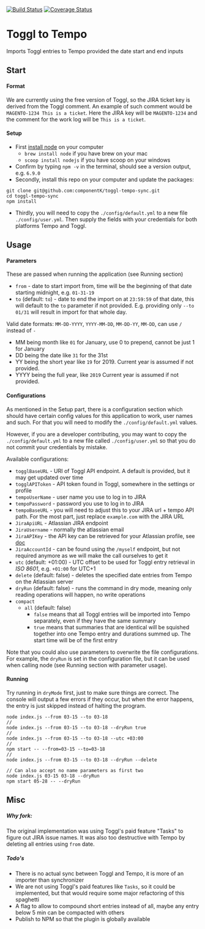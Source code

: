 [![Build Status](https://travis-ci.com/componentK/toggl-tempo-sync.svg?branch=master)](https://travis-ci.com/componentK/toggl-tempo-sync)
[![Coverage Status](https://coveralls.io/repos/github/componentK/toggl-tempo-sync/badge.svg?branch=master)](https://coveralls.io/github/componentK/toggl-tempo-sync?branch=master)

Toggl to Tempo
===
Imports Toggl entries to Tempo provided the date start and end inputs

## Start

#### Format
We are currently using the free version of Toggl, so the JIRA ticket key is derived from the Toggl comment.
An example of such comment would be `MAGENTO-1234 This is a ticket`. Here the JIRA key will be `MAGENTO-1234`
and the comment for the work log will be `This is a ticket`.

#### Setup
* First [install node] on your computer
  * `brew install node` if you have brew on your mac
  * `scoop install nodejs` if you have scoop on your windows
* Confirm by typing `npm -v` in the terminal, should see a version output, e.g. `6.9.0`
* Secondly, install this repo on your computer and update the packages:
```shell script
git clone git@github.com:componentK/toggl-tempo-sync.git
cd toggl-tempo-sync
npm install
```
* Thirdly, you will need to copy the `./config/default.yml` to a new file `./config/user.yml`.
Then supply the fields with your credentials for both platforms Tempo and Toggl. 

## Usage

#### Parameters
These are passed when running the application (see Running section)

* `from` - date to start import from, time will be the beginning of that date starting midnight, e.g. `01-31-19`
* `to` (default: `to`) - date to end the import on at `23:59:59` of that date,
 this will default to the `to` parameter if not provided. E.g. providing only `--to 01/31` will result in import for that whole day.

Valid date formats: `MM-DD-YYYY`, `YYYY-MM-DD`, `MM-DD-YY`, `MM-DD`, can use `/` instead of `-`
- MM being month like `01` for January, use 0 to prepend, cannot be just 1 for January
- DD being the date like `31` for the 31st
- YY being the short year like `19` for 2019. Current year is assumed if not provided.
- YYYY being the full year, like `2019` Current year is assumed if not provided.

#### Configurations
As mentioned in the Setup part, there is a configuration section which should have certain config values for this application to work, user names and such.
For that you will need to modify the `./config/default.yml` values.

However, if you are a developer contributing, you may want to copy the `./config/default.yml` to a new file called `./config/user.yml` so that you do not
commit your credentials by mistake.

Available configurations:
* `togglBaseURL` - URI of Toggl API endpoint. A default is provided, but it may get updated over time
* `togglAPIToken` - API token found in Toggl, somewhere in the settings or profile
* `tempoUserName` - user name you use to log in to JIRA
* `tempoPassword` - password you use to log in to JIRA
* `tempoBaseURL` - you will need to adjust this to your JIRA url + tempo API path. For the most part, just replace `example.com` 
with the JIRA URL
* `JiraApiURL` - Atlassian JIRA endpoint
* `JiraUsername` - normally the atlassian email
* `JiraAPIKey` - the API key can be retrieved for your Atlassian profile, see [doc]
* `JiraAccountId` - can be found using the `/myself` endpoint, but not required anymore as we will make the call
  ourselves to get it
* `utc` (default: +01:00) - UTC offset to be used for Toggl entry retrieval in *ISO 8601*, e.g. `+01:00` for UTC+1
* `delete` (default: false) - deletes the specified date entries from Tempo on the Atlassian server
* `dryRun` (default: false) - runs the command in dry mode, meaning only reading operations will happen, no write operations 
* `compact`
  * `all` (default: false)
    * `false` means that all Toggl entries will be imported into Tempo separately, even if they have the same summary
    * `true` means that summaries that are identical will be squished together into one Tempo entry and durations summed up.
    The start time will be of the first entry

Note that you could also use parameters to overwrite the file configurations. For example, the `dryRun` is set in the configuration
file, but it can be used when calling node (see Running section with parameter usage).

#### Running
Try running in `dryMode` first, just to make sure things are correct. The console will output a few errors if they occur,
but when the error happens, the entry is just skipped instead of halting the program.

```shell script
node index.js --from 03-15 --to 03-18
//
node index.js --from 03-15 --to 03-18 --dryRun true
//
node index.js --from 03-15 --to 03-18 --utc +03:00
//
npm start -- --from=03-15 --to=03-18
//
node index.js --from 03-15 --to 03-18 --dryRun --delete

// Can also accept no name parameters as first two
node index.js 03-15 03-18 --dryRun
npm start 05-28 -- --dryRun
```

## Misc
##### Why fork:
The original implementation was using Toggl's paid feature "Tasks" to figure out JIRA issue names. 
It was also too destructive with Tempo by deleting all entries using `from` date.
##### Todo's
* There is no actual sync between Toggl and Tempo, it is more of an importer than synchronizer
* We are not using Toggl's paid features like `Tasks`,
 so it could be implemented, but that would require some major refactoring of this spaghetti
* A flag to allow to compound short entries instead of all, maybe any entry below 5 min can be compacted with others
* Publish to NPM so that the plugin is globally available

[install node]: https://nodejs.org/en/download/

[doc]: https://support.atlassian.com/atlassian-account/docs/manage-api-tokens-for-your-atlassian-account
